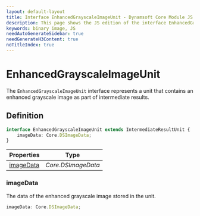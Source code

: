 ```yaml
---
layout: default-layout
title: Interface EnhancedGrayscaleImageUnit - Dynamsoft Core Module JS Edition API Reference
description: This page shows the JS edition of the interface EnhancedGrayscaleImageUnit in Dynamsoft Core Module.
keywords: binary image, JS
needAutoGenerateSidebar: true
needGenerateH3Content: true
noTitleIndex: true
---
```


# EnhancedGrayscaleImageUnit

The `EnhancedGrayscaleImageUnit` interface represents a unit that contains an enhanced grayscale image as part of intermediate results.

## Definition

```typescript
interface EnhancedGrayscaleImageUnit extends IntermediateResultUnit {
    imageData: Core.DSImageData;
}
```

| Properties               | Type |
|----------------------|-------------|
| [imageData](#imagedata) | *Core.DSImageData* |

### imageData

The data of the enhanced grayscale image stored in the unit.

```typescript
imageData: Core.DSImageData;
```